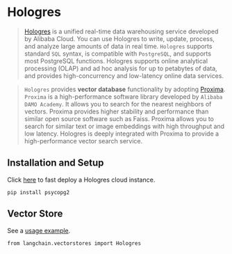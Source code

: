 Hologres
========

> [Hologres](https://www.alibabacloud.com/help/en/hologres/latest/introduction) is a unified real-time data warehousing service developed by Alibaba Cloud. You can use Hologres to write, update, process, and analyze large amounts of data in real time. `Hologres` supports standard `SQL` syntax, is compatible with `PostgreSQL`, and supports most PostgreSQL functions. Hologres supports online analytical processing (OLAP) and ad hoc analysis for up to petabytes of data, and provides high-concurrency and low-latency online data services.

> `Hologres` provides **vector database** functionality by adopting [Proxima](https://www.alibabacloud.com/help/en/hologres/latest/vector-processing). `Proxima` is a high-performance software library developed by `Alibaba DAMO Academy`. It allows you to search for the nearest neighbors of vectors. Proxima provides higher stability and performance than similar open source software such as Faiss. Proxima allows you to search for similar text or image embeddings with high throughput and low latency. Hologres is deeply integrated with Proxima to provide a high-performance vector search service.

Installation and Setup[](#installation-and-setup "Direct link to Installation and Setup")
------------------------------------------------------------------------------------------

Click [here](https://www.alibabacloud.com/zh/product/hologres) to fast deploy a Hologres cloud instance.

    pip install psycopg2

Vector Store[](#vector-store "Direct link to Vector Store")
------------------------------------------------------------

See a [usage example](/docs/integrations/vectorstores/hologres).

    from langchain.vectorstores import Hologres